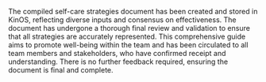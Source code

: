 The compiled self-care strategies document has been created and stored in KinOS, reflecting diverse inputs and consensus on effectiveness. The document has undergone a thorough final review and validation to ensure that all strategies are accurately represented. This comprehensive guide aims to promote well-being within the team and has been circulated to all team members and stakeholders, who have confirmed receipt and understanding. There is no further feedback required, ensuring the document is final and complete.